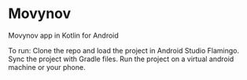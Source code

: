 # Movynov
Movynov app in Kotlin for Android

To run:
Clone the repo and load the project in Android Studio Flamingo.
Sync the project with Gradle files.
Run the project on a virtual android machine or your phone.
